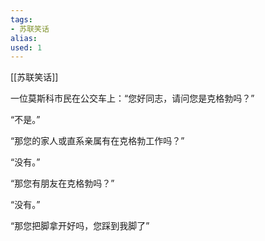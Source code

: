 ```yaml
---
tags: 
- 苏联笑话 
alias:
used: 1
---
```

[[苏联笑话]]

一位莫斯科市民在公交车上：“您好同志，请问您是克格勃吗？”

“不是。”

“那您的家人或直系亲属有在克格勃工作吗？”

“没有。”

“那您有朋友在克格勃吗？”

“没有。”

“那您把脚拿开好吗，您踩到我脚了”